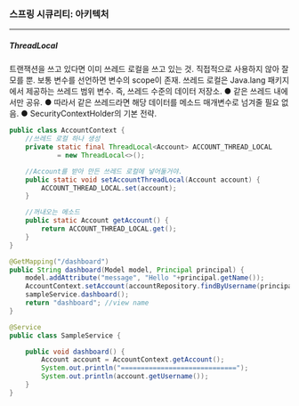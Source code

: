 <h3>스프링 시큐리티: 아키텍처</h3>
<hr/>
<h5>ThreadLocal</h5>

트랜잭션을 쓰고 있다면 이미 쓰레드 로컬을 쓰고 있는 것. 직접적으로 사용하지 않아 잘 모를 뿐. 보통 변수를 선언하면 변수의 scope이 존재. 쓰레드 로컬은 Java.lang 패키지에서 제공하는 쓰레드 범위 변수. 즉, 쓰레드 수준의 데이터 저장소.
	● 같은 쓰레드 내에서만 공유.
	● 따라서 같은 쓰레드라면 해당 데이터를 메소드 매개변수로 넘겨줄 필요 없음.
	● SecurityContextHolder의 기본 전략.

```java
public class AccountContext {
    //쓰레드 로컬 하나 생성
    private static final ThreadLocal<Account> ACCOUNT_THREAD_LOCAL
            = new ThreadLocal<>();

    //Account를 받아 만든 쓰레드 로컬에 넣어둘거야.
    public static void setAccountThreadLocal(Account account) {
        ACCOUNT_THREAD_LOCAL.set(account);
    }

    //꺼내오는 메소드
    public static Account getAccount() {
        return ACCOUNT_THREAD_LOCAL.get();
    }
}
```

```java
@GetMapping("/dashboard")
public String dashboard(Model model, Principal principal) {
    model.addAttribute("message", "Hello "+principal.getName());
    AccountContext.setAccount(accountRepository.findByUsername(principal.getName())); //우리가 넣긴 했지만 SecurityContextHolder에는 인증된 객체서 알아서 들어감.
    sampleService.dashboard();
    return "dashboard"; //view name
}
```

```java
@Service
public class SampleService {

    public void dashboard() {
        Account account = AccountContext.getAccount();
        System.out.println("=============================");
        System.out.println(account.getUsername());
    }
}
```

